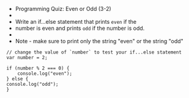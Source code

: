 
 * Programming Quiz: Even or Odd (3-2)
 *
 * Write an if...else statement that prints `even` if the 
 * number is even and prints `odd` if the number is odd.
 *
 * Note - make sure to print only the string "even" or the string "odd"
 
```
// change the value of `number` to test your if...else statement
var number = 2;

if (number % 2 === 0) {
    console.log("even");
} else {
console.log("odd");
}
```
